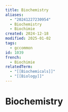 ```yaml
---
title: Biochemistry
aliases:
  - "20241227230954"
  - Biochemistry
  - Biochimie
created: 2024-12-18
modified: 2025-01-02
tags:
  - gccommon
id: 1039
french:
  - Biochimie
relatedTerm:
  - "[[Biochemicals]]"
  - "[[Biology]]"
---
```

# Biochemistry
